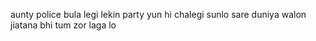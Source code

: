aunty police bula legi
lekin party yun hi chalegi
sunlo sare duniya walon
jiatana bhi tum zor laga lo
